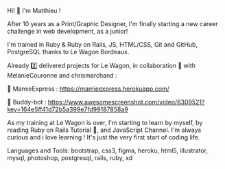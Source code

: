 Hi! 👋 I'm Matthieu ! 

After 10 years as a Print/Graphic Designer, I'm finally starting a new career challenge in web development, as a junior!

I'm trained in Ruby & Ruby on Rails, JS, HTML/CSS, Git and GitHub, PostgreSQL thanks to Le Wagon Bordeaux.

Already 2️⃣ delivered projects for Le Wagon, in collaboration 🤝 with MelanieCouronne and chrismarchand :

🚀 MamieExpress : https://mamieexpress.herokuapp.com/

🚀 Buddy-bot : https://www.awesomescreenshot.com/video/6309521?key=164e5ff41d72b5a399e7fd99187858a9

As my training at Le Wagon is over, I'm starting to learn by myself, by reading Ruby on Rails Tutorial 📖, and JavaScript Channel.
I'm always curious and i love learning ! It's just the very first start of coding life.

Languages and Tools:
bootstrap, css3, figma, heroku, html5, illustrator, mysql, photoshop, postgresql, rails, ruby, xd
